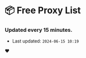 # :package: Free Proxy List
### Updated every 15 minutes.

- Last updated: `2024-06-15 10:19`

:heart:
